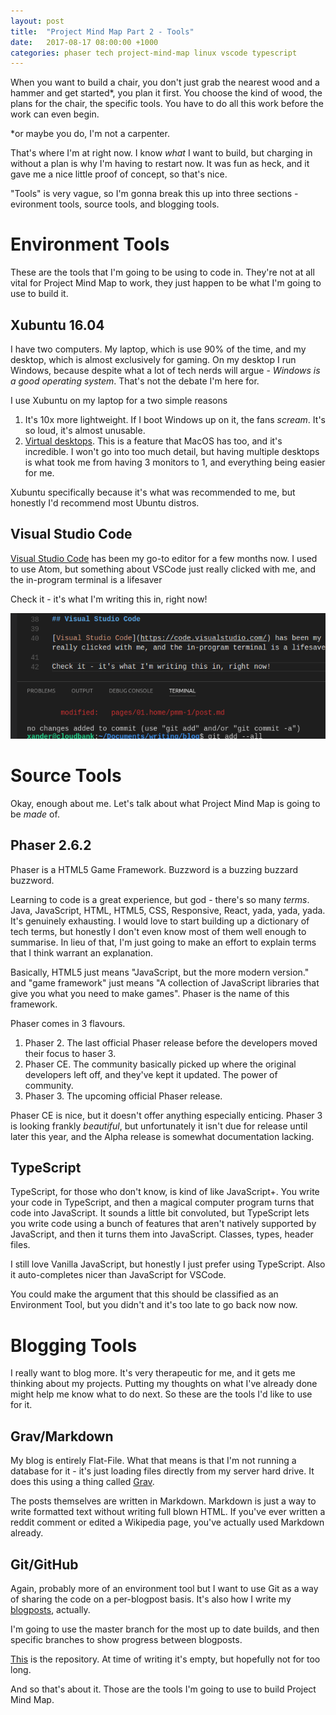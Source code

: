 ```yaml
---
layout: post
title:  "Project Mind Map Part 2 - Tools"
date:   2017-08-17 08:00:00 +1000
categories: phaser tech project-mind-map linux vscode typescript
---
```


When you want to build a chair, you don't just grab the nearest wood and a hammer and get started*, you plan it first. You choose the kind of wood, the plans for the chair, the specific tools. You have to do all this work before the work can even begin.

*or maybe you do, I'm not a carpenter.

That's where I'm at right now. I know *what* I want to build, but charging in without a plan is why I'm having to restart now. It was fun as heck, and it gave me a nice little proof of concept, so that's nice.

"Tools" is very vague, so I'm gonna break this up into three sections - evironment tools, source tools, and blogging tools.

# Environment Tools

These are the tools that I'm going to be using to code in. They're not at all vital for Project Mind Map to work, they just happen to be what I'm going to use to build it.

## Xubuntu 16.04

I have two computers. My laptop, which is use 90% of the time, and my desktop, which is almost exclusively for gaming. On my desktop I run Windows, because despite what a lot of tech nerds will argue - *Windows is a good operating system*. That's not the debate I'm here for.

I use Xubuntu on my laptop for a two simple reasons

1. It's 10x more lightweight. If I boot Windows up on it, the fans *scream*. It's so loud, it's almost unusable.
2. [Virtual desktops](https://en.wikipedia.org/wiki/Virtual_desktop). This is a feature that MacOS has too, and it's incredible. I won't go into too much detail, but having multiple desktops is what took me from having 3 monitors to 1, and everything being easier for me.

Xubuntu specifically because it's what was recommended to me, but honestly I'd recommend most Ubuntu distros.

## Visual Studio Code

[Visual Studio Code](https://code.visualstudio.com/) has been my go-to editor for a few months now. I used to use Atom, but something about VSCode just really clicked with me, and the in-program terminal is a lifesaver

Check it - it's what I'm writing this in, right now!

![VSCode](/assets/img/pmm/vscode.png)

# Source Tools

Okay, enough about me. Let's talk about what Project Mind Map is going to be *made* of.

## Phaser 2.6.2

Phaser is a HTML5 Game Framework. Buzzword is a buzzing buzzard buzzword.

Learning to code is a great experience, but god - there's so many *terms*. Java, JavaScript, HTML, HTML5, CSS, Responsive, React, yada, yada, yada. It's genuinely exhausting. I would love to start building up a dictionary of tech terms, but honestly I don't even know most of them well enough to summarise. In lieu of that, I'm just going to make an effort to explain terms that I think warrant an explanation.

Basically, HTML5 just means "JavaScript, but the more modern version." and "game framework" just means "A collection of JavaScript libraries that give you what you need to make games". Phaser is the name of this framework.

Phaser comes in 3 flavours.

1. Phaser 2. The last official Phaser release before the developers moved their focus to haser 3.
2. Phaser CE. The community basically picked up where the original developers left off, and they've kept it updated. The power of community.
3. Phaser 3. The upcoming official Phaser release.

Phaser CE is nice, but it doesn't offer anything especially enticing. Phaser 3 is looking frankly *beautiful*, but unfortunately it isn't due for release until later this year, and the Alpha release is somewhat documentation lacking.

## TypeScript

TypeScript, for those who don't know, is kind of like JavaScript+. You write your code in TypeScript, and then a magical computer program turns that code into JavaScript. It sounds a little bit convoluted, but TypeScript lets you write code using a bunch of features that aren't natively supported by JavaScript, and then it turns them into JavaScript. Classes, types, header files.

I still love Vanilla JavaScript, but honestly I just prefer using TypeScript. Also it auto-completes nicer than JavaScript for VSCode.

You could make the argument that this should be classified as an Environment Tool, but you didn't and it's too late to go back now now.

# Blogging Tools

I really want to blog more. It's very therapeutic for me, and it gets me thinking about my projects. Putting my thoughts on what I've already done might help me know what to do next. So these are the tools I'd like to use for it.

## Grav/Markdown

My blog is entirely Flat-File. What that means is that I'm not running a database for it - it's just loading files directly from my server hard drive. It does this using a thing called [Grav](https://getgrav.org/).

The posts themselves are written in Markdown. Markdown is just a way to write formatted text without writing full blown HTML. If you've ever written a reddit comment or edited a Wikipedia page, you've actually used Markdown already. 

## Git/GitHub

Again, probably more of an environment tool but I want to use Git as a way of sharing the code on a per-blogpost basis. It's also how I write my [blogposts](https://github.com/WilliamHayward/blog), actually.

I'm going to use the master branch for the most up to date builds, and then specific branches to show progress between blogposts.

[This](https://github.com/WilliamHayward/project-mind-map) is the repository. At time of writing it's empty, but hopefully not for too long.

And so that's about it. Those are the tools I'm going to use to build Project Mind Map.